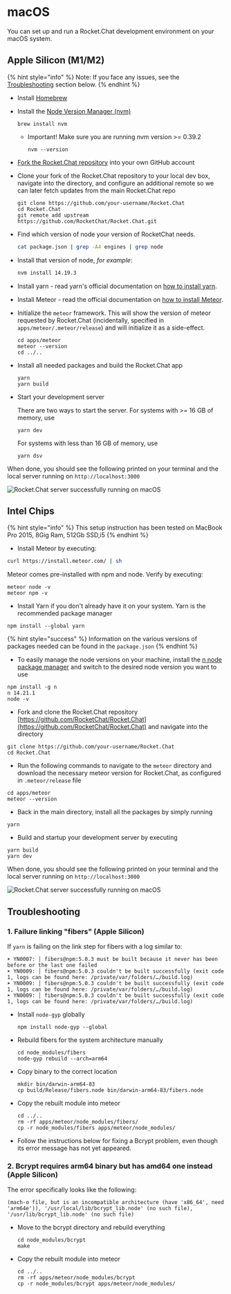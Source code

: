 # macOS

You can set up and run a Rocket.Chat development environment on your macOS system.

## Apple Silicon (M1/M2)

{% hint style="info" %}
Note: If you face any issues, see the [Troubleshooting](mac-osx.md#troubleshooting) section below.
{% endhint %}

* Install [Homebrew](https://brew.sh/)
* Install the [Node Version Manager (nvm)](https://github.com/nvm-sh/nvm)

    ```shell
    brew install nvm
    ```

  * Important!  Make sure you are running nvm version >= 0.39.2

    ```shell
    nvm --version
    ```

* [Fork the Rocket.Chat repository](https://github.com/RocketChat/Rocket.Chat/fork) into your own GitHub account
* Clone your fork of the Rocket.Chat repository to your local dev box, navigate into the directory, and configure an additional remote so we can later fetch updates from the main Rocket.Chat repo

    ```shell
    git clone https://github.com/your-username/Rocket.Chat
    cd Rocket.Chat
    git remote add upstream https://github.com/RocketChat/Rocket.Chat.git
    ```

* Find which version of node your version of RocketChat needs.

    ```bash
    cat package.json | grep -A4 engines | grep node
    ```

* Install that version of node, _for example_:

    ```bash
    nvm install 14.19.3
    ```

* Install yarn - read yarn's official documentation on [how to install yarn](https://classic.yarnpkg.com/lang/en/docs/install/#mac-stable).
* Install Meteor - read the official documentation on [how to install Meteor](https://docs.meteor.com/install.html).

* Initialize the `meteor` framework.  This will show the version of meteor requested by Rocket.Chat
  (incidentally, specified in `apps/meteor/.meteor/release`) and will initialize it as a side-effect.

    ```shell
    cd apps/meteor
    meteor --version
    cd ../..
    ```

* Install all needed packages and build the Rocket.Chat app

    ```shell
    yarn
    yarn build
    ```

* Start your development server

    There are two ways to start the server.  For systems with >= 16 GB of memory, use

    ```shell
    yarn dev
    ```

    For systems with less than 16 GB of memory, use

    ```shell
    yarn dsv
    ```

When done, you should see the following printed on your terminal and the local server running on `http://localhost:3000`

![Rocket.Chat server successfully running on macOS](<../../.gitbook/assets/image (51) (2).png>)

## Intel Chips

{% hint style="info" %}
This setup instruction has been tested on MacBook Pro 2015, 8Gig Ram, 512Gb SSD,i5
{% endhint %}

* Install Meteor by executing:

```bash
curl https://install.meteor.com/ | sh
```

Meteor comes pre-installed with npm and node. Verify by executing:

```
meteor node -v
meteor npm -v
```

* Install Yarn if you don't already have it on your system. Yarn is the recommended package manager

```
npm install --global yarn
```

{% hint style="success" %}
Information on the various versions of packages needed can be found in the `package.json`
{% endhint %}

* To easily manage the node versions on your machine, install the [n node package manager](https://www.npmjs.com/package/n) and switch to the desired node version you want to use

```
npm install -g n
n 14.21.1
node -v
```

* Fork and clone the Rocket.Chat repository [https://github.com/RocketChat/Rocket.Chat](https://github.com/RocketChat/Rocket.Chat) and navigate into the directory

```
git clone https://github.com/your-username/Rocket.Chat
cd Rocket.Chat
```

* Run the following commands to navigate to the `meteor` directory and download the necessary meteor version for Rocket.Chat, as configured in `.meteor/release` file

```
cd apps/meteor
meteor --version
```

* Back in the main directory, install all the packages by simply running

```
yarn
```

* Build and startup your development server by executing

```
yarn build
yarn dev
```

When done, you should see the following printed on your terminal and the local server running on `http://localhost:3000`

![Rocket.Chat server successfully running on macOS](<../../.gitbook/assets/image (51) (2).png>)

## Troubleshooting

### 1. Failure linking "fibers" (Apple Silicon)

If `yarn` is failing on the link step for fibers with a log similar to:

```
➤ YN0007: │ fibers@npm:5.0.3 must be built because it never has been before or the last one failed
➤ YN0009: │ fibers@npm:5.0.3 couldn't be built successfully (exit code 1, logs can be found here: /private/var/folders/…/build.log)
➤ YN0009: │ fibers@npm:5.0.3 couldn't be built successfully (exit code 1, logs can be found here: /private/var/folders/…/build.log)
➤ YN0009: │ fibers@npm:5.0.3 couldn't be built successfully (exit code 1, logs can be found here: /private/var/folders/…/build.log)
```

* Install `node-gyp` globally

    ```shell
    npm install node-gyp --global
    ```

* Rebuild fibers for the system architecture manually

    ```shell
    cd node_modules/fibers
    node-gyp rebuild --arch=arm64
    ```

* Copy binary to the correct location

    ```shell
    mkdir bin/darwin-arm64-83
    cp build/Release/fibers.node bin/darwin-arm64-83/fibers.node
    ```

* Copy the rebuilt module into meteor

    ```shell
    cd ../..
    rm -rf apps/meteor/node_modules/fibers/
    cp -r node_modules/fibers apps/meteor/node_modules/
    ```

* Follow the instructions below for fixing a Bcrypt problem, even though its error
  message has not yet appeared.

### 2. Bcrypt requires arm64 binary but has amd64 one instead (Apple Silicon)

The error specifically looks like the following:

```shell
(mach-o file, but is an incompatible architecture (have 'x86_64', need 'arm64e')), '/usr/local/lib/bcrypt_lib.node' (no such file), '/usr/lib/bcrypt_lib.node' (no such file)
```

* Move to the bcrypt directory and rebuild everything

    ```shell
    cd node_modules/bcrypt
    make
    ```

* Copy the rebuilt module into meteor

    ```shell
    cd ../..
    rm -rf apps/meteor/node_modules/bcrypt
    cp -r node_modules/bcrypt apps/meteor/node_modules/
    ```
